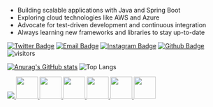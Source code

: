 - Building scalable applications with Java and Spring Boot 
- Exploring cloud technologies like AWS and Azure 
- Advocate for test-driven development and continuous integration 
- Always learning new frameworks and libraries to stay up-to-date 
<!---
MHH77/MHH77 is a ✨ special ✨ repository because its `README.md` (this file) appears on your GitHub profile.
You can click the Preview link to take a look at your changes.
--->
[![Twitter Badge](https://img.shields.io/badge/-Twitter-1da1f2?style=flat-square&labelColor=1da1f2&logo=twitter&logoColor=white&link=https://twitter.com/Yaronzz)](https://twitter.com/mh_javadev)
[![Email Badge](https://img.shields.io/badge/-Email-c14438?style=flat-square&logo=Gmail&logoColor=white&link=mailto:yaronhuang@foxmail.com)](mailto:mesfandiari77@gmail.com)
[![Instagram Badge](https://img.shields.io/badge/-Instagram-purple?style=flat&logo=instagram&logoColor=white&link=https://instagram.com/mohammadhoseinhujii/)](https://instagram.com/mohammadhoseinhujii)
[![Github Badge](https://img.shields.io/badge/-Github-232323?style=flat-square&logo=Github&logoColor=white&link=https://space.bilibili.com/7708412)](https://github.com/MHH77)
![visitors](https://visitor-badge.laobi.icu/badge?page_id=MHH77)

[![Anurag's GitHub stats](https://github-readme-stats.vercel.app/api?username=MHH77&show_icons=true&theme=moltack&rank_icon=github)](https://github.com/anuraghazra/github-readme-stats)
![Top Langs](https://github-readme-stats.vercel.app/api/top-langs/?username=MHH77&hide_progress=true)
<p align="left">
  <a href="https://skillicons.dev">
    <img src="https://skillicons.dev/icons?i=java,spring,git,kubernetes,docker,html,linux,github,idea,mysql,postman" />
    <img width="50" src="https://user-images.githubusercontent.com/25181517/183891303-41f257f8-6b3d-487c-aa56-c497b880d0fb.png" />
    <img width="50" src="https://skillicons.dev/icons?i=aws" />
    <img width="50" src="https://skillicons.dev/icons?i=react,i=js" />
    <img width="50" src="https://user-images.githubusercontent.com/25181517/117207242-07d5a700-adf4-11eb-975e-be04e62b984b.png" />
    <img width="50" src="https://user-images.githubusercontent.com/25181517/117207493-49665200-adf4-11eb-808e-a9c0fcc2a0a0.png" />
    <img width="50" src="https://user-images.githubusercontent.com/25181517/183894676-137319b5-1364-4b6a-ba4f-e9fc94ddc4aa.png" />
  </a>
</p>
